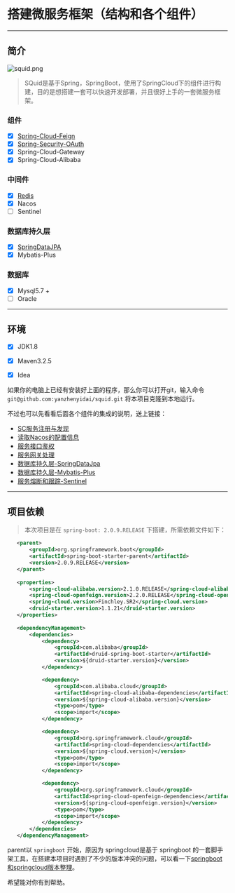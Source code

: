 
# 搭建微服务框架（结构和各个组件）

---

## 简介

 ![squid.png](https://i.loli.net/2020/04/15/YwiSDkh2JVfR6Zz.png)

> SQuid是基于Spring，SpringBoot，使用了SpringCloud下的组件进行构建，目的是想搭建一套可以快速开发部署，并且很好上手的一套微服务框架。

### 组件
- [x] [Spring-Cloud-Feign]()
- [x] [Spring-Security-OAuth](https://blog.yanzhenyidai.com/2019/08/15/Spring-Security-Oatuh2/)
- [x] Spring-Cloud-Gateway
- [x] Spring-Cloud-Alibaba

### 中间件
- [x] [Redis]()
- [x] Nacos
- [ ] Sentinel
 
### 数据库持久层
- [x] [SpringDataJPA]()
- [x] Mybatis-Plus

### 数据库
- [x] Mysql5.7 +
- [ ] Oracle
 
---

## 环境

- [x] JDK1.8
- [x] Maven3.2.5
- [x] Idea


 如果你的电脑上已经有安装好上面的程序，那么你可以打开git，输入命令 `git@github.com:yanzhenyidai/squid.git` 将本项目克隆到本地运行。
 
 不过也可以先看看后面各个组件的集成的说明，送上链接：
 
 - [SC服务注册与发现]()
 - [读取Nacos的配置信息]()
 - [服务接口鉴权]()
 - [服务网关处理]()
 - [数据库持久层-SpringDataJpa]()
 - [数据库持久层-Mybatis-Plus]()
 - [服务熔断和跟踪-Sentinel]()
 
---

## 项目依赖

 > 本次项目是在 `spring-boot: 2.0.9.RELEASE` 下搭建，所需依赖文件如下：
 
 ```xml
    <parent>
        <groupId>org.springframework.boot</groupId>
        <artifactId>spring-boot-starter-parent</artifactId>
        <version>2.0.9.RELEASE</version>
    </parent>
    
    <properties>
        <spring-cloud-alibaba.version>2.1.0.RELEASE</spring-cloud-alibaba.version>
        <spring-cloud-openfeign.version>2.2.0.RELEASE</spring-cloud-openfeign.version>
        <spring-cloud.version>Finchley.SR2</spring-cloud.version>
        <druid-starter.version>1.1.21</druid-starter.version>
    </properties>
    
    <dependencyManagement>
        <dependencies>
            <dependency>
                <groupId>com.alibaba</groupId>
                <artifactId>druid-spring-boot-starter</artifactId>
                <version>${druid-starter.version}</version>
            </dependency>

            <dependency>
                <groupId>com.alibaba.cloud</groupId>
                <artifactId>spring-cloud-alibaba-dependencies</artifactId>
                <version>${spring-cloud-alibaba.version}</version>
                <type>pom</type>
                <scope>import</scope>
            </dependency>

            <dependency>
                <groupId>org.springframework.cloud</groupId>
                <artifactId>spring-cloud-dependencies</artifactId>
                <version>${spring-cloud.version}</version>
                <type>pom</type>
                <scope>import</scope>
            </dependency>

            <dependency>
                <groupId>org.springframework.cloud</groupId>
                <artifactId>spring-cloud-openfeign-dependencies</artifactId>
                <version>${spring-cloud-openfeign.version}</version>
                <type>pom</type>
                <scope>import</scope>
            </dependency>
        </dependencies>
    </dependencyManagement>
 ```
 
  parent以 `springboot` 开始，原因为 springcloud是基于 springboot 的一套脚手架工具，在搭建本项目时遇到了不少的版本冲突的问题，可以看一下[springboot和springcloud版本整理](https://blog.yanzhenyidai.com/2020/01/16/SpringBoot，SpringCloud各版本比对/)。
 
 希望能对你有到帮助。
